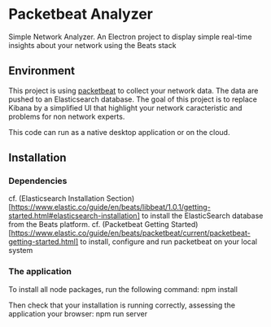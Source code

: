 # Packetbeat Analyzer
Simple Network Analyzer. An Electron project to display simple real-time insights about your network using the Beats stack

## Environment

This project is using [packetbeat](https://www.elastic.co/products/beats/packetbeat) to collect your network data. 
The data are pushed to an Elasticsearch database. 
The goal of this project is to replace Kibana by a simplified UI that highlight your network caracteristic and problems for non network experts. 

This code can run as a native desktop application or on the cloud.

## Installation

### Dependencies

cf. (Elasticsearch Installation Section)[https://www.elastic.co/guide/en/beats/libbeat/1.0.1/getting-started.html#elasticsearch-installation] to install the ElasticSearch database from the Beats platform.
cf. (Packetbeat Getting Started)[https://www.elastic.co/guide/en/beats/packetbeat/current/packetbeat-getting-started.html] to install, configure and run packetbeat on your local system

### The application

To install all node packages, run the following command:
    npm install
    
Then check that your installation is running correctly, assessing the application your browser:
    npm run server

    